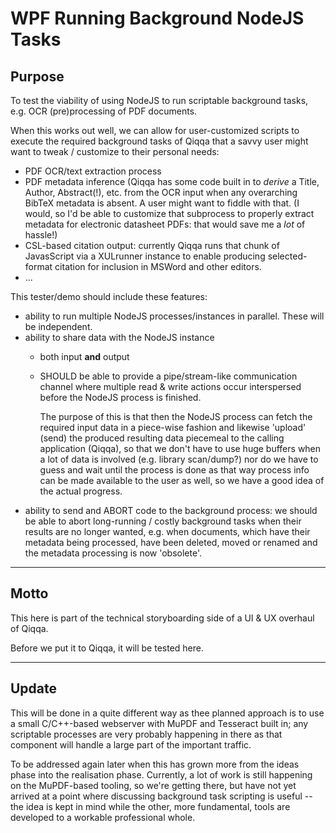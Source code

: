 ﻿# WPF Running Background NodeJS Tasks

## Purpose

To test the viability of using NodeJS to run scriptable background tasks, e.g. OCR (pre)processing of PDF documents.

When this works out well, we can allow for user-customized scripts to execute the required background tasks of Qiqqa that a savvy user might want to tweak / customize to their personal needs:

- PDF OCR/text extraction process
- PDF metadata inference (Qiqqa has some code built in to *derive* a Title, Author, Abstract(!), etc. from the OCR input when any overarching BibTeX metadata is absent. A user might want to fiddle with that. (I would, so I'd be able to customize that subprocess to properly extract metadata for electronic datasheet PDFs: that would save me a *lot* of hassle!)
- CSL-based citation output: currently Qiqqa runs that chunk of JavasScript via a XULrunner instance to enable producing selected-format citation for inclusion in MSWord and other editors.
- ...

This tester/demo should include these features:

- ability to run multiple NodeJS processes/instances in parallel. These will be independent.
- ability to share data with the NodeJS instance
  + both input **and** output
  + SHOULD be able to provide a pipe/stream-like communication channel where multiple read & write actions occur interspersed before the NodeJS process is finished.
  
    The purpose of this is that then the NodeJS process can fetch the required input data in a piece-wise fashion and likewise 'upload' (send) the produced resulting data piecemeal to the calling application (Qiqqa), so that we don't have to use huge buffers when a lot of data is involved (e.g. library scan/dump?) nor do we have to guess and wait until the process is done as that way process info can be made available to the user as well, so we have a good idea of the actual progress.
- ability to send and ABORT code to the background process: we should be able to abort long-running / costly background tasks when their results are no longer wanted, e.g. when documents, which have their metadata being processed, have been deleted, moved or renamed and the metadata processing is now 'obsolete'.



---

## Motto

This here is part of the technical storyboarding side of a UI & UX overhaul of Qiqqa.

Before we put it to Qiqqa, it will be tested here.



---

## Update

This will be done in a quite different way as thee planned approach is to use a small C/C++-based webserver with MuPDF and Tesseract built in; any scriptable processes are very probably happening in there as that component will handle a large part of the important traffic.

To be addressed again later when this has grown more from the ideas phase into the realisation phase. Currently, a lot of work is still happening on the MuPDF-based tooling, so we're getting there, but have not yet arrived at a point where discussing background task scripting is useful -- the idea is kept in mind while the other, more fundamental, tools are developed to a workable professional whole.
